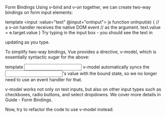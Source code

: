 Form Bindings
Using v-bind and v-on together, we can create two-way bindings on form input elements:

template
<input :value="text" @input="onInput">
js
function onInput(e) {
  // a v-on handler receives the native DOM event
  // as the argument.
  text.value = e.target.value
}
Try typing in the input box - you should see the text in <p> updating as you type.

To simplify two-way bindings, Vue provides a directive, v-model, which is essentially syntactic sugar for the above:

template
<input v-model="text">
v-model automatically syncs the <input>'s value with the bound state, so we no longer need to use an event handler for that.

v-model works not only on text inputs, but also on other input types such as checkboxes, radio buttons, and select dropdowns. We cover more details in Guide - Form Bindings.

Now, try to refactor the code to use v-model instead.